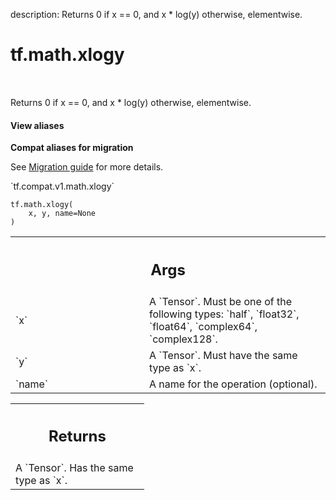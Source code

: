 description: Returns 0 if x == 0, and x * log(y) otherwise, elementwise.

<div itemscope itemtype="http://developers.google.com/ReferenceObject">
<meta itemprop="name" content="tf.math.xlogy" />
<meta itemprop="path" content="Stable" />
</div>

# tf.math.xlogy

<!-- Insert buttons and diff -->

<table class="tfo-notebook-buttons tfo-api nocontent" align="left">

</table>



Returns 0 if x == 0, and x * log(y) otherwise, elementwise.

<section class="expandable">
  <h4 class="showalways">View aliases</h4>
  <p>
<b>Compat aliases for migration</b>
<p>See
<a href="https://www.tensorflow.org/guide/migrate">Migration guide</a> for
more details.</p>
<p>`tf.compat.v1.math.xlogy`</p>
</p>
</section>

<pre class="devsite-click-to-copy prettyprint lang-py tfo-signature-link">
<code>tf.math.xlogy(
    x, y, name=None
)
</code></pre>



<!-- Placeholder for "Used in" -->


<!-- Tabular view -->
 <table class="responsive fixed orange">
<colgroup><col width="214px"><col></colgroup>
<tr><th colspan="2"><h2 class="add-link">Args</h2></th></tr>

<tr>
<td>
`x`
</td>
<td>
A `Tensor`. Must be one of the following types: `half`, `float32`, `float64`, `complex64`, `complex128`.
</td>
</tr><tr>
<td>
`y`
</td>
<td>
A `Tensor`. Must have the same type as `x`.
</td>
</tr><tr>
<td>
`name`
</td>
<td>
A name for the operation (optional).
</td>
</tr>
</table>



<!-- Tabular view -->
 <table class="responsive fixed orange">
<colgroup><col width="214px"><col></colgroup>
<tr><th colspan="2"><h2 class="add-link">Returns</h2></th></tr>
<tr class="alt">
<td colspan="2">
A `Tensor`. Has the same type as `x`.
</td>
</tr>

</table>

